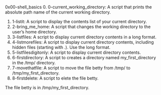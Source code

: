 0x00-shell_basics
0. 0-current_working_directory: A script that prints the absolute path name of the current working directory.
1. 1-listit: A script to display the contents list of your current directory.
2. 2-bring_me_home:  A  script that changes the working directory to the user’s home directory.
3. 3-listfiles: A script to display current directory contents in a long format.
4. 4-listmorefiles: A script to display current directory contents, including hidden files (starting with .). Use the long format.
5. 5-listfilesdigitonly: A script to display current directory contents.
6. 6-firstdirectory: A script to creates a directory named my_first_directory in the /tmp/ directory.
7. 7-movethatfile: A script to move the file betty from /tmp/ to /tmp/my_first_directory.
8. 8-firstdelete: A script to elete the file betty.

The file betty is in /tmp/my_first_directory.

